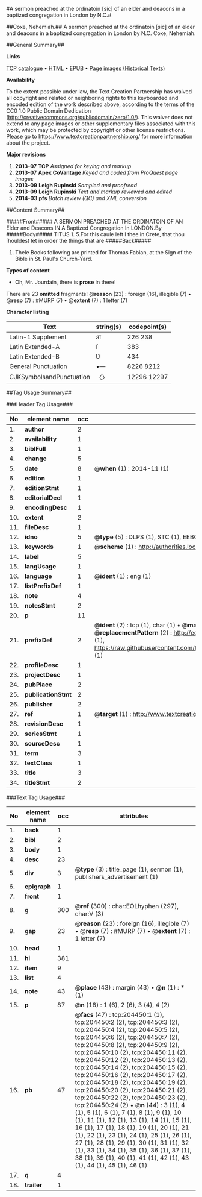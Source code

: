 #A sermon preached at the ordinatoin [sic] of an elder and deacons in a baptized congregation in London by N.C.#

##Coxe, Nehemiah.##
A sermon preached at the ordinatoin [sic] of an elder and deacons in a baptized congregation in London by N.C.
Coxe, Nehemiah.

##General Summary##

**Links**

[TCP catalogue](http://www.ota.ox.ac.uk/tcp/)  • 
[HTML](http://tei.it.ox.ac.uk/tcp/Texts-HTML/free/B20/B20783.html)  • 
[EPUB](http://tei.it.ox.ac.uk/tcp/Texts-EPUB/free/B20/B20783.epub) • 
[Page images (Historical Texts)](https://historicaltexts.jisc.ac.uk/eebo-09519223e)

**Availability**

To the extent possible under law, the Text Creation Partnership has waived all copyright and related or neighboring rights to this keyboarded and encoded edition of the work described above, according to the terms of the CC0 1.0 Public Domain Dedication (http://creativecommons.org/publicdomain/zero/1.0/). This waiver does not extend to any page images or other supplementary files associated with this work, which may be protected by copyright or other license restrictions. Please go to https://www.textcreationpartnership.org/ for more information about the project.

**Major revisions**

1. __2013-07__ __TCP__ *Assigned for keying and markup*
1. __2013-07__ __Apex CoVantage__ *Keyed and coded from ProQuest page images*
1. __2013-09__ __Leigh Rupinski__ *Sampled and proofread*
1. __2013-09__ __Leigh Rupinski__ *Text and markup reviewed and edited*
1. __2014-03__ __pfs__ *Batch review (QC) and XML conversion*

##Content Summary##

#####Front#####
 A SERMON PREACHED AT THE ORDINATOIN OF AN Elder and Deacons IN A Baptized Congregation In LONDON.By
#####Body#####
TITUS 1. 5.For this cauſe left I thee in Crete, that thou ſhouldest ſet in order the things that are
#####Back#####

1. Theſe Books following are printed for Thomas Fabian, at the Sign of the Bible in St. Paul's Church-Yard.

**Types of content**

  * Oh, Mr. Jourdain, there is **prose** in there!

There are 23 **omitted** fragments! 
 @__reason__ (23) : foreign (16), illegible (7)  •  @__resp__ (7) : #MURP (7)  •  @__extent__ (7) : 1 letter (7)

**Character listing**


|Text|string(s)|codepoint(s)|
|---|---|---|
|Latin-1 Supplement|âî|226 238|
|Latin Extended-A|ſ|383|
|Latin Extended-B|Ʋ|434|
|General Punctuation|•—|8226 8212|
|CJKSymbolsandPunctuation|〈〉|12296 12297|

##Tag Usage Summary##

###Header Tag Usage###

|No|element name|occ|attributes|
|---|---|---|---|
|1.|__author__|2||
|2.|__availability__|1||
|3.|__biblFull__|1||
|4.|__change__|5||
|5.|__date__|8| @__when__ (1) : 2014-11 (1)|
|6.|__edition__|1||
|7.|__editionStmt__|1||
|8.|__editorialDecl__|1||
|9.|__encodingDesc__|1||
|10.|__extent__|2||
|11.|__fileDesc__|1||
|12.|__idno__|5| @__type__ (5) : DLPS (1), STC (1), EEBO-CITATION (1), OCLC (1), VID (1)|
|13.|__keywords__|1| @__scheme__ (1) : http://authorities.loc.gov/ (1)|
|14.|__label__|5||
|15.|__langUsage__|1||
|16.|__language__|1| @__ident__ (1) : eng (1)|
|17.|__listPrefixDef__|1||
|18.|__note__|4||
|19.|__notesStmt__|2||
|20.|__p__|11||
|21.|__prefixDef__|2| @__ident__ (2) : tcp (1), char (1)  •  @__matchPattern__ (2) : ([0-9\-]+):([0-9IVX]+) (1), (.+) (1)  •  @__replacementPattern__ (2) : http://eebo.chadwyck.com/downloadtiff?vid=$1&page=$2 (1), https://raw.githubusercontent.com/textcreationpartnership/Texts/master/tcpchars.xml#$1 (1)|
|22.|__profileDesc__|1||
|23.|__projectDesc__|1||
|24.|__pubPlace__|2||
|25.|__publicationStmt__|2||
|26.|__publisher__|2||
|27.|__ref__|1| @__target__ (1) : http://www.textcreationpartnership.org/docs/. (1)|
|28.|__revisionDesc__|1||
|29.|__seriesStmt__|1||
|30.|__sourceDesc__|1||
|31.|__term__|3||
|32.|__textClass__|1||
|33.|__title__|3||
|34.|__titleStmt__|2||


###Text Tag Usage###

|No|element name|occ|attributes|
|---|---|---|---|
|1.|__back__|1||
|2.|__bibl__|2||
|3.|__body__|1||
|4.|__desc__|23||
|5.|__div__|3| @__type__ (3) : title_page (1), sermon (1), publishers_advertisement (1)|
|6.|__epigraph__|1||
|7.|__front__|1||
|8.|__g__|300| @__ref__ (300) : char:EOLhyphen (297), char:V (3)|
|9.|__gap__|23| @__reason__ (23) : foreign (16), illegible (7)  •  @__resp__ (7) : #MURP (7)  •  @__extent__ (7) : 1 letter (7)|
|10.|__head__|1||
|11.|__hi__|381||
|12.|__item__|9||
|13.|__list__|4||
|14.|__note__|43| @__place__ (43) : margin (43)  •  @__n__ (1) : * (1)|
|15.|__p__|87| @__n__ (18) : 1 (6), 2 (6), 3 (4), 4 (2)|
|16.|__pb__|47| @__facs__ (47) : tcp:204450:1 (1), tcp:204450:2 (2), tcp:204450:3 (2), tcp:204450:4 (2), tcp:204450:5 (2), tcp:204450:6 (2), tcp:204450:7 (2), tcp:204450:8 (2), tcp:204450:9 (2), tcp:204450:10 (2), tcp:204450:11 (2), tcp:204450:12 (2), tcp:204450:13 (2), tcp:204450:14 (2), tcp:204450:15 (2), tcp:204450:16 (2), tcp:204450:17 (2), tcp:204450:18 (2), tcp:204450:19 (2), tcp:204450:20 (2), tcp:204450:21 (2), tcp:204450:22 (2), tcp:204450:23 (2), tcp:204450:24 (2)  •  @__n__ (44) : 3 (1), 4 (1), 5 (1), 6 (1), 7 (1), 8 (1), 9 (1), 10 (1), 11 (1), 12 (1), 13 (1), 14 (1), 15 (1), 16 (1), 17 (1), 18 (1), 19 (1), 20 (1), 21 (1), 22 (1), 23 (1), 24 (1), 25 (1), 26 (1), 27 (1), 28 (1), 29 (1), 30 (1), 31 (1), 32 (1), 33 (1), 34 (1), 35 (1), 36 (1), 37 (1), 38 (1), 39 (1), 40 (1), 41 (1), 42 (1), 43 (1), 44 (1), 45 (1), 46 (1)|
|17.|__q__|4||
|18.|__trailer__|1||
